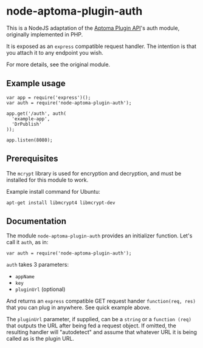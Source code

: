 # node-aptoma-plugin-auth

This is a NodeJS adaptation of the
[Aptoma Plugin API](https://github.com/aptoma/no.aptoma.plugin-api)'s auth module,
originally implemented in PHP.

It is exposed as an `express` compatible request handler.  The
intention is that you attach it to any endpoint you wish.

For more details, see the original module.

## Example usage

```
var app = require('express')();
var auth = require('node-aptoma-plugin-auth');

app.get('/auth', auth(
  'example-app',
  'DrPublish'
));

app.listen(8080);
```

## Prerequisites

The `mcrypt` library is used for encryption and decryption, and must
be installed for this module to work.

Example install command for Ubuntu:

```
apt-get install libmcrypt4 libmcrypt-dev
```

## Documentation

The module `node-aptoma-plugin-auth` provides an initializer
function. Let's call it `auth`, as in:

```
var auth = require('node-aptoma-plugin-auth');
```

`auth` takes 3 parameters:

* `appName`
* `key`
* `pluginUrl` (optional)

And returns an `express` compatible GET request hander `function(req,
res)` that you can plug in anywhere.  See quick example above.

The `pluginUrl` parameter, if supplied, can be a `string` or a
`function (req)` that outputs the URL after being fed a request
object.  If omitted, the resulting handler will "autodetect" and
assume that whatever URL it is being called as is the plugin URL.
